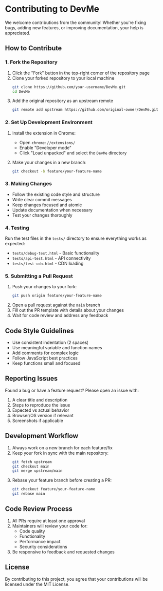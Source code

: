 # Contributing to DevMe

We welcome contributions from the community! Whether you're fixing bugs, adding new features, or improving documentation, your help is appreciated.

## How to Contribute

### 1. Fork the Repository

1. Click the "Fork" button in the top-right corner of the repository page
2. Clone your forked repository to your local machine
   ```bash
   git clone https://github.com/your-username/DevMe.git
   cd DevMe
   ```
3. Add the original repository as an upstream remote
   ```bash
   git remote add upstream https://github.com/original-owner/DevMe.git
   ```

### 2. Set Up Development Environment

1. Install the extension in Chrome:
   - Open `chrome://extensions/`
   - Enable "Developer mode"
   - Click "Load unpacked" and select the `DevMe` directory

2. Make your changes in a new branch:
   ```bash
   git checkout -b feature/your-feature-name
   ```

### 3. Making Changes

- Follow the existing code style and structure
- Write clear commit messages
- Keep changes focused and atomic
- Update documentation when necessary
- Test your changes thoroughly

### 4. Testing

Run the test files in the `tests/` directory to ensure everything works as expected:
- `tests/debug-test.html` - Basic functionality
- `tests/api-test.html` - API connectivity
- `tests/test-cdn.html` - CDN loading

### 5. Submitting a Pull Request

1. Push your changes to your fork:
   ```bash
   git push origin feature/your-feature-name
   ```
2. Open a pull request against the `main` branch
3. Fill out the PR template with details about your changes
4. Wait for code review and address any feedback

## Code Style Guidelines

- Use consistent indentation (2 spaces)
- Use meaningful variable and function names
- Add comments for complex logic
- Follow JavaScript best practices
- Keep functions small and focused

## Reporting Issues

Found a bug or have a feature request? Please open an issue with:

1. A clear title and description
2. Steps to reproduce the issue
3. Expected vs actual behavior
4. Browser/OS version if relevant
5. Screenshots if applicable

## Development Workflow

1. Always work on a new branch for each feature/fix
2. Keep your fork in sync with the main repository:
   ```bash
   git fetch upstream
   git checkout main
   git merge upstream/main
   ```
3. Rebase your feature branch before creating a PR:
   ```bash
   git checkout feature/your-feature-name
   git rebase main
   ```

## Code Review Process

1. All PRs require at least one approval
2. Maintainers will review your code for:
   - Code quality
   - Functionality
   - Performance impact
   - Security considerations
3. Be responsive to feedback and requested changes

## License

By contributing to this project, you agree that your contributions will be licensed under the MIT License.
